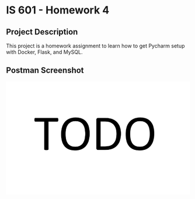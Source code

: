 # IS 601 - Homework 4

## Project Description
This project is a homework assignment to learn how to get Pycharm setup with Docker, Flask, and MySQL.

## Postman Screenshot
![postman_request_output](screenshots/postman.png)